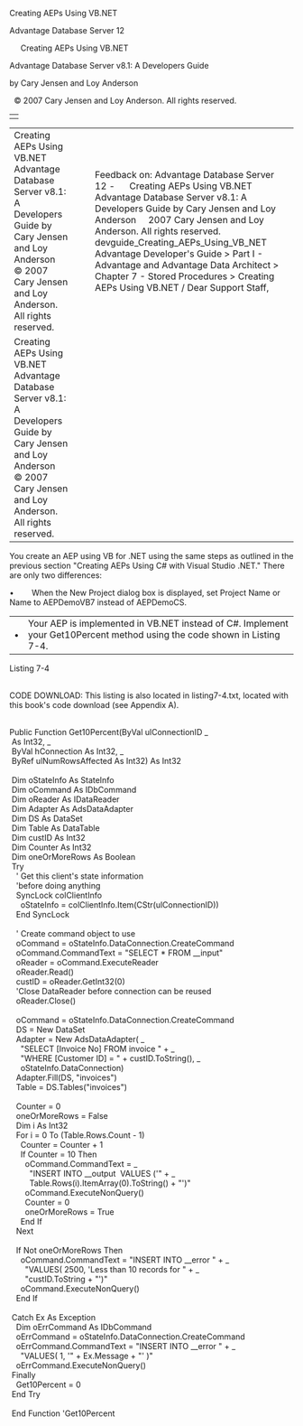 Creating AEPs Using VB.NET




Advantage Database Server 12  

     Creating AEPs Using VB.NET

Advantage Database Server v8.1: A Developers Guide

by Cary Jensen and Loy Anderson

  © 2007 Cary Jensen and Loy Anderson. All rights reserved.

|  |
| --- |
|  |

|  |  |  |  |  |
| --- | --- | --- | --- | --- |
| Creating AEPs Using VB.NET  Advantage Database Server v8.1: A Developers Guide  by Cary Jensen and Loy Anderson    © 2007 Cary Jensen and Loy Anderson. All rights reserved. |  |  | Feedback on: Advantage Database Server 12 -      Creating AEPs Using VB.NET Advantage Database Server v8.1: A Developers Guide by Cary Jensen and Loy Anderson     2007 Cary Jensen and Loy Anderson. All rights reserved. devguide\_Creating\_AEPs\_Using\_VB\_NET Advantage Developer's Guide > Part I - Advantage and Advantage Data Architect > Chapter 7 - Stored Procedures > Creating AEPs Using VB.NET / Dear Support Staff, |  |
| Creating AEPs Using VB.NET  Advantage Database Server v8.1: A Developers Guide  by Cary Jensen and Loy Anderson    © 2007 Cary Jensen and Loy Anderson. All rights reserved. |  |  |  |  |

You create an AEP using VB for .NET using the same steps as outlined in the previous section "Creating AEPs Using C# with Visual Studio .NET." There are only two differences:

•        When the New Project dialog box is displayed, set Project Name or Name to AEPDemoVB7 instead of AEPDemoCS.

|  |  |
| --- | --- |
| • | Your AEP is implemented in VB.NET instead of C#. Implement your Get10Percent method using the code shown in Listing 7-4. |

Listing 7-4

   
CODE DOWNLOAD: This listing is also located in listing7-4.txt, located with this book's code download (see Appendix A).  
 

Public Function Get10Percent(ByVal ulConnectionID \_  
  As Int32, \_  
  ByVal hConnection As Int32, \_  
  ByRef ulNumRowsAffected As Int32) As Int32  
   
  Dim oStateInfo As StateInfo  
  Dim oCommand As IDbCommand  
  Dim oReader As IDataReader  
  Dim Adapter As AdsDataAdapter  
  Dim DS As DataSet  
  Dim Table As DataTable  
  Dim custID As Int32  
  Dim Counter As Int32  
  Dim oneOrMoreRows As Boolean  
  Try  
    ' Get this client's state information   
    'before doing anything  
    SyncLock colClientInfo  
      oStateInfo = colClientInfo.Item(CStr(ulConnectionID))  
    End SyncLock  
   
    ' Create command object to use  
    oCommand = oStateInfo.DataConnection.CreateCommand  
    oCommand.CommandText = "SELECT \* FROM \_\_input"  
    oReader = oCommand.ExecuteReader  
    oReader.Read()  
    custID = oReader.GetInt32(0)  
    'Close DataReader before connection can be reused  
    oReader.Close()  
   
    oCommand = oStateInfo.DataConnection.CreateCommand  
    DS = New DataSet  
    Adapter = New AdsDataAdapter( \_  
      "SELECT [Invoice No] FROM invoice " + \_  
      "WHERE [Customer ID] = " + custID.ToString(), \_  
      oStateInfo.DataConnection)  
    Adapter.Fill(DS, "invoices")  
    Table = DS.Tables("invoices")  
   
    Counter = 0  
    oneOrMoreRows = False  
    Dim i As Int32  
    For i = 0 To (Table.Rows.Count - 1)  
      Counter = Counter + 1  
      If Counter = 10 Then  
        oCommand.CommandText = \_  
          "INSERT INTO \_\_output  VALUES ('" + \_  
          Table.Rows(i).ItemArray(0).ToString() + "')"  
        oCommand.ExecuteNonQuery()  
        Counter = 0  
        oneOrMoreRows = True  
      End If  
    Next  
   
    If Not oneOrMoreRows Then  
      oCommand.CommandText = "INSERT INTO \_\_error " + \_  
        "VALUES( 2500, 'Less than 10 records for " + \_  
        "custID.ToString + "')"  
      oCommand.ExecuteNonQuery()  
    End If  
   
  Catch Ex As Exception  
    Dim oErrCommand As IDbCommand  
    oErrCommand = oStateInfo.DataConnection.CreateCommand  
    oErrCommand.CommandText = "INSERT INTO \_\_error " + \_  
      "VALUES( 1, '" + Ex.Message + "' )"  
    oErrCommand.ExecuteNonQuery()  
  Finally  
    Get10Percent = 0  
  End Try  
   
  End Function 'Get10Percent